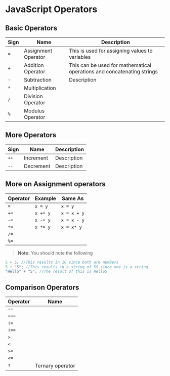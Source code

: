 # JavaScript Operators

## Basic Operators

| Sign | Name                | Description                                                            |
| ---- | ------------------- | ---------------------------------------------------------------------- |
| `=`  | Assignment Operator | This is used for assigning values to variables                         |
| `+`  | Addition Operator   | This can be used for mathematical operations and concatenating strings |
| `-`  | Subtraction         | Description                                                            |
| `*`  | Multiplication      |                                                                        |
| `/`  | Division Operator   |                                                                        |
| `%`  | Modulus Operator    |                                                                        |

## More Operators

| Sign | Name      | Description |
| ---- | --------- | ----------- |
| `++` | Increment | Description |
| `--` | Decrement | Description |

## More on Assignment operators

| Operator | Example  | Same As     |
| -------- | -------- | ----------- |
| `=`      | `x = y`  | `x = y`     |
| `+=`     | `x += y` | `x = x + y` |
| `-=`     | `x -= y` | `x = x - y` |
| `*=`     | `x *= y` | `x = x* y`  |
| `/=`     |          |             |
| `%=`     |          |             |

> **Note:** You should note the following

```js
5 + 5; //This results in 10 since both are numbers
5 + "5"; //This results in a string of 55 since one is a string
"Hello" + "5"; //The result of this is Hello5
```

## Comparison Operators

| Operator | Name             |
| -------- | ---------------- |
| `==`     |                  |
| `===`    |                  |
| `!=`     |                  |
| `!==`    |                  |
| `>`      |                  |
| `<`      |                  |
| `>=`     |                  |
| `<=`     |                  |
| `?`      | Ternary operator |
